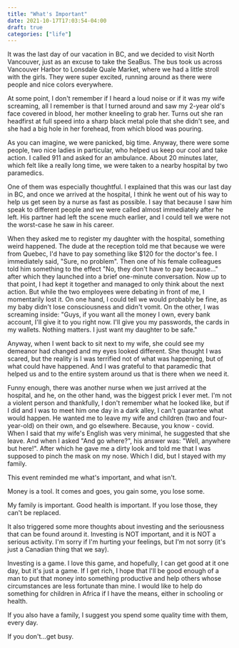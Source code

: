 ```yaml
---
title: "What's Important"
date: 2021-10-17T17:03:54-04:00
draft: true
categories: ["life"]
---
```


It was the last day of our vacation in BC, and we decided to visit North Vancouver, just as an excuse to take the SeaBus. The bus took us across Vancouver Harbor to Lonsdale Quale Market, where we had a little stroll with the girls. They were super excited, running around as there were people and nice colors everywhere.

At some point, I don't remember if I heard a loud noise or if it was my wife screaming, all I remember is that I turned around and saw my 2-year old's face covered in blood, her mother kneeling to grab her. Turns out she ran headfirst at full speed into a sharp black metal pole that she didn't see, and she had a big hole in her forehead, from which blood was pouring.

As you can imagine, we were panicked, big time. Anyway, there were some people, two nice ladies in particular, who helped us keep our cool and take action. I called 911 and asked for an ambulance. About 20 minutes later, which felt like a really long time, we were taken to a nearby hospital by two paramedics.

One of them was especially thoughtful. I explained that this was our last day in BC, and once we arrived at the hospital, I think he went out of his way to help us get seen by a nurse as fast as possible. I say that because I saw him speak to different people and we were called almost immediately after he left. His partner had left the scene much earlier, and I could tell we were not the worst-case he saw in his career. 

When they asked me to register my daughter with the hospital, something weird happened. The dude at the reception told me that because we were from Quebec, I'd have to pay something like $120 for the doctor's fee. I immediately said, "Sure, no problem". Then one of his female colleagues told him something to the effect "No, they don't have to pay because..." after which they launched into a brief one-minute conversation. Now up to that point, I had kept it together and managed to only think about the next action. But while the two employees were debating in front of me, I momentarily lost it. On one hand, I could tell we would probably be fine, as my baby didn't lose consciousness and didn't vomit. On the other, I was screaming inside: "Guys, if you want all the money I own, every bank account, I'll give it to you right now. I'll give you my passwords, the cards in my wallets. Nothing matters. I just want my daughter to be safe."

Anyway, when I went back to sit next to my wife, she could see my demeanor had changed and my eyes looked different. She thought I was scared, but the reality is I was terrified not of what was happening, but of what could have happened. And I was grateful to that paramedic that helped us and to the entire system around us that is there when we need it.

Funny enough, there was another nurse when we just arrived at the hospital, and he, on the other hand, was the biggest prick I ever met. I'm not a violent person and thankfully, I don't remember what he looked like, but if I did and I was to meet him one day in a dark alley, I can't guarantee what would happen. He wanted me to leave my wife and children (two and four-year-old) on their own, and go elsewhere. Because, you know - covid. When I said that my wife's English was very minimal, he suggested that she leave. And when I asked "And go where?", his answer was: "Well, anywhere but here!". After which he gave me a dirty look and told me that I was supposed to pinch the mask on my nose. Which I did, but I stayed with my family.

This event reminded me what's important, and what isn't. 

Money is a tool. It comes and goes, you gain some, you lose some. 

My family is important. Good health is important. If you lose those, they can't be replaced.

It also triggered some more thoughts about investing and the seriousness that can be found around it. Investing is NOT important, and it is NOT a serious activity. I'm sorry if I'm hurting your feelings, but I'm not  sorry (it's just a Canadian thing that we say). 

Investing is a game. I love this game, and hopefully, I can get good at it one day, but it's just a game. If I get rich, I hope that I'll be good enough of a man to put that money into something productive and help others whose circumstances are less fortunate than mine. I would like to help do something for children in Africa if I have the means, either in schooling or health.

If you also have a family, I suggest you spend some quality time with them, every day.

If you don't...get busy.

